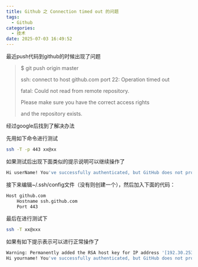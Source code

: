 ```yaml
---
title: Github 之 Connection timed out 的问题
tags:
  - Github
categories:
  - 技术
date: 2025-07-03 16:49:52
---
```


最近push代码到github的时候出现了问题

> $ git push origin master
>
> ssh: connect to host github.com port 22: Operation timed out
>
> fatal: Could not read from remote repository.
>
> Please make sure you have the correct access rights
>
> and the repository exists.

经过google后找到了解决办法

先用如下命令进行测试

```bash
ssh -T -p 443 xx@xx
```

如果测试后出现下面类似的提示说明可以继续操作了

```bash
Hi userName! You've successfully authenticated, but GitHub does not provide shell access.
```

接下来编辑~/.ssh/config文件（没有则创建一个），然后加入下面的代码：

```bash
Host github.com 
    Hostname ssh.github.com 
    Port 443
```

最后在进行测试下

```bash
ssh -T xx@xxx
```

如果有如下提示表示可以进行正常操作了

```bash
Warning: Permanently added the RSA host key for IP address '[192.30.253.122]:443' to the list of known hosts. 
Hi yourname! You've successfully authenticated, but GitHub does not provide shell access.
```
